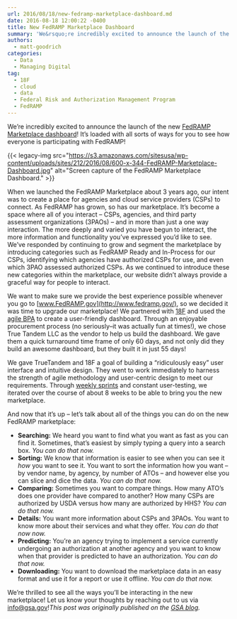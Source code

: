```yaml
---
url: 2016/08/18/new-fedramp-marketplace-dashboard.md
date: 2016-08-18 12:00:22 -0400
title: New FedRAMP Marketplace Dashboard
summary: 'We&rsquo;re incredibly excited to announce the launch of the new FedRAMP Marketplace dashboard! It&rsquo;s loaded with all sorts of ways for you to see how everyone is participating with FedRAMP! When we launched the FedRAMP Marketplace about 3 years ago, our intent was to'
authors:
  - matt-goodrich
categories:
  - Data
  - Managing Digital
tag:
  - 18F
  - cloud
  - data
  - Federal Risk and Authorization Management Program
  - FedRAMP
---
```


We’re incredibly excited to announce the launch of the new [FedRAMP Marketplace dashboard](http://marketplace.fedramp.gov/)! It’s loaded with all sorts of ways for you to see how everyone is participating with FedRAMP!

{{< legacy-img src="https://s3.amazonaws.com/sitesusa/wp-content/uploads/sites/212/2016/08/600-x-344-FedRAMP-Marketplace-Dashboard.jpg" alt="Screen capture of the FedRAMP Marketplace Dashboard." >}}

When we launched the FedRAMP Marketplace about 3 years ago, our intent was to create a place for agencies and cloud service providers (CSPs) to connect. As FedRAMP has grown, so has our marketplace. It’s become a space where all of you interact – CSPs, agencies, and third party assessment organizations (3PAOs) – and in more than just a one way interaction. The more deeply and varied you have begun to interact, the more information and functionality you’ve expressed you’d like to see. We’ve responded by continuing to grow and segment the marketplace by introducing categories such as FedRAMP Ready and In-Process for our CSPs, identifying which agencies have authorized CSPs for use, and even which 3PAO assessed authorized CSPs. As we continued to introduce these new categories within the marketplace, our website didn’t always provide a graceful way for people to interact.

We want to make sure we provide the best experience possible whenever you go to [www.FedRAMP.gov](http://www.fedramp.gov/), so we decided it was time to upgrade our marketplace! We partnered with [18F](https://18f.gsa.gov/) and used the [agile BPA](https://18f.gsa.gov/2015/08/28/announcing-the-agile-BPA-awards/) to create a user-friendly dashboard. Through an enjoyable procurement process (no seriously–it was actually fun at times!), we chose True Tandem LLC  as the vendor to help us build the dashboard. We gave them a quick turnaround time frame of only 60 days, and not only did they build an awesome dashboard, but they built it in just 55 days!

We gave TrueTandem and 18F a goal of building a “ridiculously easy” user interface and intuitive design. They went to work immediately to harness the strength of agile methodology and user-centric design to meet our requirements. Through [weekly sprints](https://twitter.com/MrFedRAMP/status/745684606624600064) and constant user-testing, we iterated over the course of about 8 weeks to be able to bring you the new marketplace.

And now that it’s up – let’s talk about all of the things you can do on the new FedRAMP marketplace:

  * **Searching:** We heard you want to find what you want as fast as you can find it. Sometimes, that’s easiest by simply typing a query into a search box. _You can do that now._
  * **Sorting:** We know that information is easier to see when you can see it _how_ you want to see it. You want to sort the information how you want – by vendor name, by agency, by number of ATOs – and however else you can slice and dice the data. _You can do that now._
  * **Comparing:** Sometimes you want to compare things. How many ATO’s does one provider have compared to another? How many CSPs are authorized by USDA versus how many are authorized by HHS? _You can do that now._
  * **Details:** You want more information about CSPs and 3PAOs. You want to know more about their services and what they offer. _You can do that now now._
  * **Predicting:** You’re an agency trying to implement a service currently undergoing an authorization at another agency and you want to know when that provider is predicted to have an authorization. _You can do that now._
  * **Downloading:** You want to download the marketplace data in an easy format and use it for a report or use it offline. _You can do that now._

We’re thrilled to see all the ways you’ll be interacting in the new marketplace! Let us know your thoughts by reaching out to us via <info@gsa.gov>!_This post was originally published on the [GSA blog](https://gsablogs.gsa.gov/)._